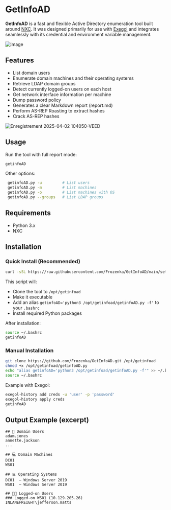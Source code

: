 # GetInfoAD
**GetInfoAD** is a fast and flexible Active Directory enumeration tool built around [NXC](https://github.com/microfrosty/nxc). It was designed primarily for use with [Exegol](https://github.com/ShutdownRepo/Exegol) and integrates seamlessly with its credential and environment variable management.

![image](https://github.com/user-attachments/assets/502c9873-c7ae-47be-8430-5a5af9dfc3c9)

## Features
- List domain users
- Enumerate domain machines and their operating systems
- Retrieve LDAP domain groups
- Detect currently logged-on users on each host
- Get network interface information per machine
- Dump password policy
- Generates a clear Markdown report (report.md)
- Perform AS-REP Roasting to extract hashes
- Crack AS-REP hashes 

![Enregistrement 2025-04-02 104050-VEED](https://github.com/user-attachments/assets/116892ab-a658-448a-ae9f-b3df71b6cbbe)

## Usage
Run the tool with full report mode:
```bash
getinfoAD
```

Other options:
```bash
 getinfoAD.py -u         # List users
 getinfoAD.py -m         # List machines
 getinfoAD.py -o         # List machines with OS
 getinfoAD.py --groups   # List LDAP groups
```

## Requirements
- Python 3.x
- NXC

## Installation
### Quick Install (Recommended)

```bash
curl -sSL https://raw.githubusercontent.com/Frozenka/GetInfoAD/main/setup.sh | sudo bash
```

This script will:
- Clone the tool to `/opt/getinfoad`
- Make it executable
- Add an alias `getinfoAD='python3 /opt/getinfoad/getinfoAD.py -f'` to your `.bashrc`
- Install required Python packages 

After installation:
```bash
source ~/.bashrc
getinfoAD
```

### Manual Installation
```bash
git clone https://github.com/Frozenka/GetInfoAD.git /opt/getinfoad
chmod +x /opt/getinfoad/getinfoAD.py
echo "alias getinfoAD='python3 /opt/getinfoad/getinfoAD.py -f'" >> ~/.bashrc
source ~/.bashrc
```

Example with Exegol:
```bash
exegol-history add creds -u 'user' -p 'password'
exegol-history apply creds
getinfoAD
```

## Output Example (excerpt)
```
## 👤 Domain Users
adam.jones
annette.jackson
...

## 💻 Domain Machines
DC01
WS01

## 📊 Operating Systems
DC01  — Windows Server 2019
WS01  — Windows Server 2019

## 👨‍💻 Logged-on Users
### Logged-on WS01 (10.129.205.26)
INLANEFREIGHT\jefferson.matts
```
